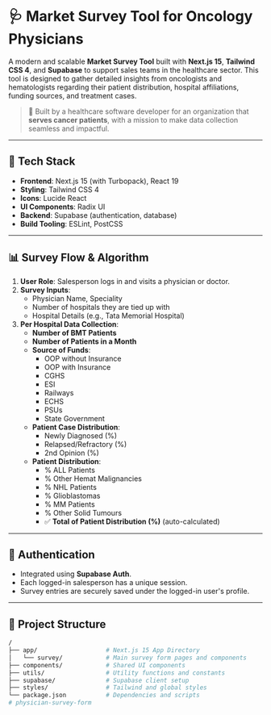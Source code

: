 # 🩺 Market Survey Tool for Oncology Physicians

A modern and scalable **Market Survey Tool** built with **Next.js 15**, **Tailwind CSS 4**, and **Supabase** to support sales teams in the healthcare sector. This tool is designed to gather detailed insights from oncologists and hematologists regarding their patient distribution, hospital affiliations, funding sources, and treatment cases.

> 📌 Built by a healthcare software developer for an organization that **serves cancer patients**, with a mission to make data collection seamless and impactful.

---

## 🚀 Tech Stack

- **Frontend**: Next.js 15 (with Turbopack), React 19
- **Styling**: Tailwind CSS 4
- **Icons**: Lucide React
- **UI Components**: Radix UI
- **Backend**: Supabase (authentication, database)
- **Build Tooling**: ESLint, PostCSS

---

## 📊 Survey Flow & Algorithm

1. **User Role**: Salesperson logs in and visits a physician or doctor.
2. **Survey Inputs**:
   - Physician Name, Speciality
   - Number of hospitals they are tied up with
   - Hospital Details (e.g., Tata Memorial Hospital)
3. **Per Hospital Data Collection**:
   - **Number of BMT Patients**
   - **Number of Patients in a Month**
   - **Source of Funds**:
     - OOP without Insurance
     - OOP with Insurance
     - CGHS
     - ESI
     - Railways
     - ECHS
     - PSUs
     - State Government
   - **Patient Case Distribution**:
     - Newly Diagnosed (%)
     - Relapsed/Refractory (%)
     - 2nd Opinion (%)
   - **Patient Distribution**:
     - % ALL Patients
     - % Other Hemat Malignancies
     - % NHL Patients
     - % Glioblastomas
     - % MM Patients
     - % Other Solid Tumours
     - ✅ **Total of Patient Distribution (%)** (auto-calculated)

---

## 🔐 Authentication

- Integrated using **Supabase Auth**.
- Each logged-in salesperson has a unique session.
- Survey entries are securely saved under the logged-in user's profile.

---

## 📁 Project Structure

```bash
/
├── app/                   # Next.js 15 App Directory
│   └── survey/            # Main survey form pages and components
├── components/            # Shared UI components
├── utils/                 # Utility functions and constants
├── supabase/              # Supabase client setup
├── styles/                # Tailwind and global styles
└── package.json           # Dependencies and scripts
#   p h y s i c i a n - s u r v e y - f o r m 
 
 
